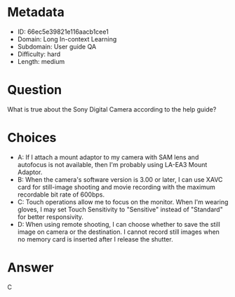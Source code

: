 # Metadata

- ID: 66ec5e39821e116aacb1cee1
- Domain: Long In-context Learning
- Subdomain: User guide QA
- Difficulty: hard
- Length: medium

# Question

What is true about the Sony Digital Camera according to the help guide?

# Choices

- A: If I attach a mount adaptor to my camera with SAM lens and autofocus is not available, then I'm probably using LA-EA3 Mount Adaptor.
- B: When the camera's software version is 3.00 or later, I can use XAVC card for still-image shooting and movie recording with the maximum recordable bit rate of 600bps.
- C: Touch operations allow me to focus on the monitor. When I'm wearing gloves, I may set Touch Sensitivity to "Sensitive" instead of "Standard" for better responsivity.
- D: When using remote shooting, I can choose whether to save the still image on camera or the destination. I cannot record still images when no memory card is inserted after I release the shutter.

# Answer

C
